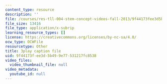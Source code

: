 ```yaml
---
content_type: resource
description: ''
file: /courses/res-tll-004-stem-concept-videos-fall-2013/9f44173fee3d5b499e77531217fc8538_8r_cJIHv3A0.vtt
file_size: 13416
file_type: application/x-subrip
learning_resource_types: []
license: https://creativecommons.org/licenses/by-nc-sa/4.0/
ocw_type: OCWFile
resourcetype: Other
title: 3play caption file
uid: 9f44173f-ee3d-5b49-9e77-531217fc8538
video_files:
  video_thumbnail_file: null
video_metadata:
  youtube_id: null
---
```

